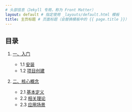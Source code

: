 ```yaml
---
# 头部信息（Jekyll 专用，称为 Front Matter）
layout: default # 指定使用 _layouts/default.html 模板
title: 主页标题 # 页面标题（会替换模板中的 {{ page.title }}）
---
```


## 目录

1. [一、入门](index.md#入门)
   - 1.1 [安装](./src/01/1.1_install.md#安装)
   - 1.2 [项目创建](./src/01/1.2_create.md#创建项目)

2. [二、核心概念](#2-核心概念)
   - 2.1 [基本定义](#21-基本定义)
   - 2.2 [相关理论](#22-相关理论)
   - 2.3 [应用场景](#23-应用场景)
